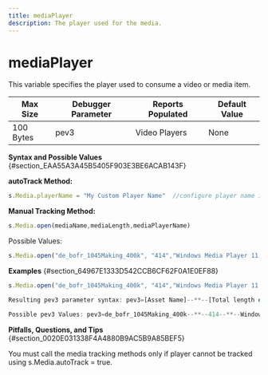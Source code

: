 ```yaml
---
title: mediaPlayer
description: The player used for the media.
---
```


# mediaPlayer

This variable specifies the player used to consume a video or media item.


<!-- 

mediaPlayer.xml

 -->

|  Max Size  | Debugger Parameter  | Reports Populated  | Default Value  |
|---|---|---|---|
|  100 Bytes  | pev3  | Video Players  | None  |

**Syntax and Possible Values** {#section_EAA55A3A45B5405F903E3BE6ACAB143F}

**autoTrack Method:**

```js
s.Media.playerName = "My Custom Player Name"  //configure player name in global JavaScript or ActionSource
```

**Manual Tracking Method:**

```js
s.Media.open(mediaName,mediaLength,mediaPlayerName)
```

Possible Values:

```js
s.Media.open("de_bofr_1045Making_400k", "414","Windows Media Player 11.0.5721.5230")
```

**Examples** {#section_64967E1333D542CCB6CF62F0A1E0EF88}

```js
s.Media.open("de_bofr_1045Making_400k", "414","Windows Media Player 11.0.5721.5230")
```

```js
Resulting pev3 parameter syntax: pev3=[Asset Name]--**--[Total length of asset]--**--[Player name]--**--[Total seconds consumed]--**--[Timestamp]--**--[Chronological record of all starts and stops along with accompanying markers] 
```

```js
Possible pev3 Values: pev3=de_bofr_1045Making_400k--**--414--**--Windows Media Player 11.0.5721.5230--**--288--**--1207893838--**--S0E0S0E256S0E32
```

**Pitfalls, Questions, and Tips** {#section_0020E031338F4A4880B9AC5B9A85BEF5}

You must call the media tracking methods only if player cannot be tracked using s.Media.autoTrack = true.

